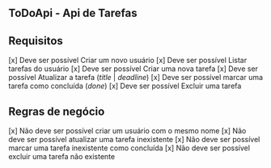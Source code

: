 ## ToDoApi - Api de Tarefas


## Requisitos

[x] Deve ser possível Criar um novo usuário 
[x] Deve ser possível Listar tarefas do usuário
[x] Deve ser possível Criar uma nova tarefa
[x] Deve ser possível Atualizar a tarefa (*title* | *deadline*)
[x] Deve ser possível marcar uma tarefa como concluída (*done*)
[x] Deve ser possível Excluir uma tarefa

## Regras de negócio

[x] Não deve ser possível criar um usuário com o mesmo nome
[x] Não deve ser possível atualizar uma tarefa inexistente
[x] Não deve ser possível marcar uma tarefa inexistente como concluída
[x] Não deve ser possível excluir uma tarefa não existente